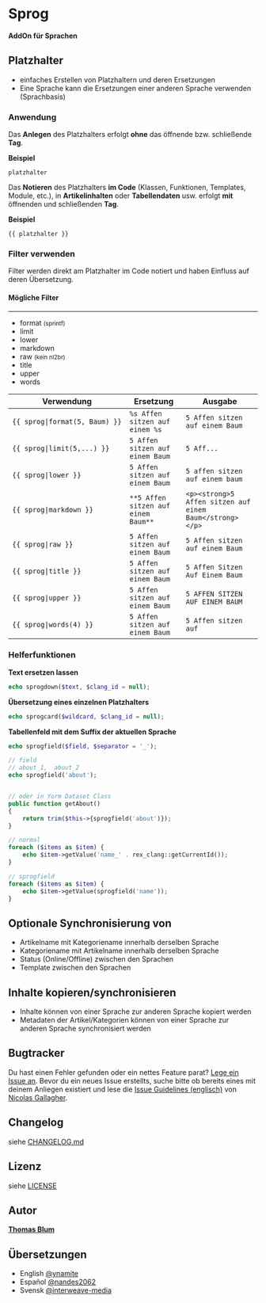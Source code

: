 Sprog
================================================================================

**AddOn für Sprachen**

## Platzhalter
 
- einfaches Erstellen von Platzhaltern und deren Ersetzungen
- Eine Sprache kann die Ersetzungen einer anderen Sprache verwenden (Sprachbasis)

### Anwendung

Das **Anlegen** des Platzhalters erfolgt **ohne** das öffnende bzw. schließende **Tag**.

**Beispiel**
    
    platzhalter 

Das **Notieren** des Platzhalters **im Code** (Klassen, Funktionen, Templates, Module, etc.), in **Artikelinhalten** oder **Tabellendaten** usw. erfolgt **mit** öffnenden und schließenden **Tag**.

**Beispiel**

    {{ platzhalter }}
 
 
### Filter verwenden

Filter werden direkt am Platzhalter im Code notiert und haben Einfluss auf deren Übersetzung.

#### Mögliche Filter
- - - - - - - - - - - - - - - - - - - - 

- format <small>(sprintf)</small>
- limit  
- lower
- markdown
- raw <small>(kein nl2br)</small>
- title
- upper
- words

| Verwendung | Ersetzung | Ausgabe |
| ---------- | --------- | ------- |
| <code>{{&#160;sprog&#124;format(5,&#160;Baum)&#160;}}</code> | `%s Affen sitzen auf einem %s` | `5 Affen sitzen auf einem Baum` |
| <code>{{&#160;sprog&#124;limit(5,...)&#160;}}</code> | `5 Affen sitzen auf einem Baum` | `5 Aff...` |
| <code>{{&#160;sprog&#124;lower&#160;}}</code> | `5 Affen sitzen auf einem Baum` | `5 affen sitzen auf einem baum` |
| <code>{{&#160;sprog&#124;markdown&#160;}}</code> | `**5 Affen sitzen auf einem Baum**` | `<p><strong>5 Affen sitzen auf einem Baum</strong></p>` |
| <code>{{&#160;sprog&#124;raw&#160;}}</code> | `5 Affen sitzen auf einem Baum` | `5 Affen sitzen auf einem Baum` |
| <code>{{&#160;sprog&#124;title&#160;}}</code> | `5 Affen sitzen auf einem Baum` | `5 Affen Sitzen Auf Einem Baum` |
| <code>{{&#160;sprog&#124;upper&#160;}}</code> | `5 Affen sitzen auf einem Baum` | `5 AFFEN SITZEN AUF EINEM BAUM` |
| <code>{{&#160;sprog&#124;words(4)&#160;}}</code> | `5 Affen sitzen auf einem Baum` | `5 Affen sitzen auf` |


### Helferfunktionen

**Text ersetzen lassen**

```php
echo sprogdown($text, $clang_id = null);
```
    
**Übersetzung eines einzelnen Platzhalters**

```php
echo sprogcard($wildcard, $clang_id = null);
```

**Tabellenfeld mit dem Suffix der aktuellen Sprache**

```php
echo sprogfield($field, $separator = '_');

// field
// about_1,  about_2
echo sprogfield('about');


// oder in Yorm Dataset Class
public function getAbout()
{
    return trim($this->{sprogfield('about')});
}
```

```php
// normal
foreach ($items as $item) {
    echo $item->getValue('name_' . rex_clang::getCurrentId());
}

// sprogfield
foreach ($items as $item) {
    echo $item->getValue(sprogfield('name'));
}
```

## Optionale Synchronisierung von

- Artikelname mit Kategoriename innerhalb derselben Sprache
- Kategoriename mit Artikelname innerhalb derselben Sprache
- Status (Online/Offline) zwischen den Sprachen
- Template zwischen den Sprachen


## Inhalte kopieren/synchronisieren
 
- Inhalte können von einer Sprache zur anderen Sprache kopiert werden
- Metadaten der Artikel/Kategorien können von einer Sprache zur anderen Sprache synchronisiert werden


## Bugtracker

Du hast einen Fehler gefunden oder ein nettes Feature parat? [Lege ein Issue an](https://github.com/tbaddade/redaxo_sprog/issues). Bevor du ein neues Issue erstellts, suche bitte ob bereits eines mit deinem Anliegen existiert und lese die [Issue Guidelines (englisch)](https://github.com/necolas/issue-guidelines) von [Nicolas Gallagher](https://github.com/necolas/).


## Changelog

siehe [CHANGELOG.md](https://github.com/tbaddade/redaxo_sprog/blob/master/CHANGELOG.md)

## Lizenz

siehe [LICENSE](https://github.com/tbaddade/redaxo_sprog/blob/master/LICENSE)


## Autor

**[Thomas Blum](https://github.com/tbaddade)**


## Übersetzungen

- English [@ynamite](https://github.com/ynamite)
- Español [@nandes2062](https://github.com/nandes2062)
- Svensk [@interweave-media](https://github.com/interweave-media)
